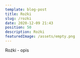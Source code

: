 ```yaml
---
template: blog-post
title: Rożki
slug: /rozki
date: 2020-12-09 21:43
position: 50
description: Rożki
featuredImage: /assets/empty.png
---
```

Rożki - opis